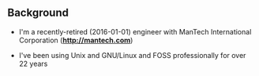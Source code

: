 
## Background

- I'm a recently-retired (2016-01-01) engineer with ManTech International
  Corporation (**<http://mantech.com>**)
  
- I've been using Unix and GNU/Linux and FOSS professionally for over 22 years
